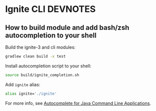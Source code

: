# Ignite CLI DEVNOTES

## How to build module and add bash/zsh autocompletion to your shell

Build the ignite-3 and cli modules:
```bash
gradlew clean build -x test
```

Install autocompletion script to your shell:
```bash 
source build/ignite_completion.sh 
```

Add `ignite` alias:
```bash
alias ignite='./ignite'
```

For more info, see [Autocomplete for Java Command Line Applications](https://picocli.info/autocomplete.html).
